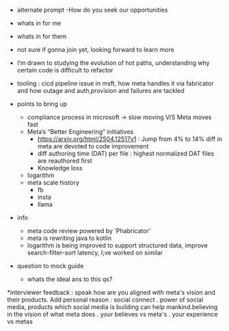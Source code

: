 - alternate prompt
    -How do you seek our opportunities

- whats in for me
- whats in for them

- not sure if gonna join yet, looking forward to learn more
-  I’m drawn to studying the evolution of hot paths, understanding why certain code is difficult to refactor
- tooling : cicd pipeline issue in msft, how meta handles it via fabricator and how outage and auth,provision and failures are tackled

- points to bring up
    - compliance process in microsoft -> slow moving V/S Meta moves fast
    - Meta’s “Better Engineering” initiatives
        - https://arxiv.org/html/2504.12517v1 : Jump from  4% to 14% diff in meta are devoted to code improvement
        - diff authoring time (DAT) per file : highest normalized DAT files are reauthored first
        - Knowledge loss
    - logarithm 
    - meta scale history
        - fb
        - insta
        - llama

- info
    - meta code review powered by 'Phabricator'
    - meta is rewriting java to kotlin
    - logarithm is being improved to support structured data, improve search-filter-sort latency, I;ve worked on similar


- question to mock guide
    - whats the ideal ans to this qs?


*interviewer feedback : speak how are you aligned with meta's vision and their products. 
Add personal reason : social connect . power of social media, products which social media is building can help mankind.believing in the vision of what meta does . your believes vs meta's . your experience vs metas